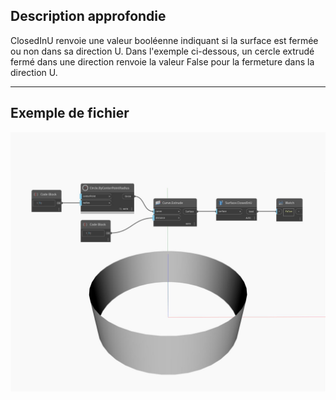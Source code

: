 ## Description approfondie
ClosedInU renvoie une valeur booléenne indiquant si la surface est fermée ou non dans sa direction U. Dans l'exemple ci-dessous, un cercle extrudé fermé dans une direction renvoie la valeur False pour la fermeture dans la direction U.
___
## Exemple de fichier

![ClosedInU](./Autodesk.DesignScript.Geometry.Surface.ClosedInU_img.jpg)

